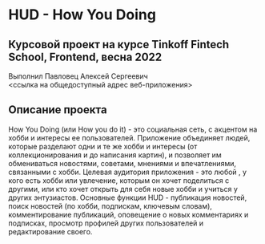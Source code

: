 # HUD - How You Doing

## Курсовой проект на курсе Tinkoff Fintech School, Frontend, весна 2022
Выполнил Павловец Алексей Сергеевич  
<ссылка на общедоступный адрес веб-приложения>

## Описание проекта
How You Doing (или How you do it) - это социальная сеть, с акцентом на хобби и интересы ее пользователей. Приложение объединяет людей, которые разделают одни и те же хобби и интересы (от коллекционирования и до написания картин), и позволяет им обмениваться новостями, советами, мнениями и впечатлениями, связанными с хобби.
Целевая аудитория приложения - это любой , у кого есть хобби или увлечение, которым он хочет поделиться с другими, или кто хочет открыть для себя новые хобби и учиться у других энтузиастов.
Основные функции HUD - публикация новостей, поиск новостей (по хобби, подпискам, ключевым словам), комментирование публикаций, оповещение о новых комментариях и подписках, просмотр профилей других пользователей и редактирование своего.
